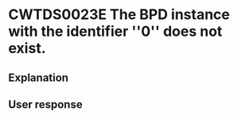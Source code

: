 # CWTDS0023E The BPD instance with the identifier ''0'' does not exist.

## Explanation

## User response